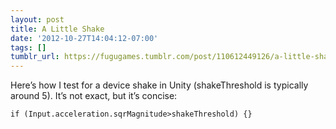 ```yaml
---
layout: post
title: A Little Shake
date: '2012-10-27T14:04:12-07:00'
tags: []
tumblr_url: https://fugugames.tumblr.com/post/110612449126/a-little-shake
---
```

Here’s how I test for a device shake in Unity (shakeThreshold is typically around 5). It’s not exact, but it’s concise:

`if (Input.acceleration.sqrMagnitude>shakeThreshold) {}`

